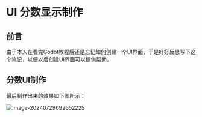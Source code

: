 # UI 分数显示制作

## 前言

由于本人在看完Godot教程后还是忘记如何创建一个UI界面，于是好好反思写下这个笔记，以便以后创建UI界面可以提供帮助。

## 分数UI制作

最后制作出来的效果如下图所示：

![image-20240729092652225](C:\Users\谌颖\AppData\Roaming\Typora\typora-user-images\image-20240729092652225.png)